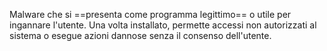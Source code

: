 Malware che si ==presenta come programma legittimo== o utile per ingannare l'utente. Una volta installato, permette accessi non autorizzati al sistema o esegue azioni dannose senza il consenso dell'utente.